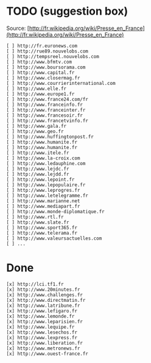 # TODO (suggestion box)

Source: [http://fr.wikipedia.org/wiki/Presse_en_France](http://fr.wikipedia.org/wiki/Presse_en_France)

    [ ] http://fr.euronews.com
    [ ] http://rue89.nouvelobs.com
    [ ] http://tempsreel.nouvelobs.com
    [ ] http://www.bfmtv.com
    [ ] http://www.boursorama.com
    [ ] http://www.capital.fr
    [ ] http://www.closermag.fr
    [ ] http://www.courrierinternational.com
    [ ] http://www.elle.fr
    [ ] http://www.europe1.fr
    [ ] http://www.france24.com/fr
    [ ] http://www.franceinfo.fr
    [ ] http://www.franceinter.fr
    [ ] http://www.francesoir.fr
    [ ] http://www.francetvinfo.fr
    [ ] http://www.gala.fr
    [ ] http://www.geo.fr
    [ ] http://www.huffingtonpost.fr
    [ ] http://www.humanite.fr
    [ ] http://www.humanite.fr
    [ ] http://www.itele.fr
    [ ] http://www.la-croix.com
    [ ] http://www.ledauphine.com
    [ ] http://www.lejdc.fr
    [ ] http://www.lejdd.fr
    [ ] http://www.lepoint.fr
    [ ] http://www.lepopulaire.fr
    [ ] http://www.leprogres.fr
    [ ] http://www.letelegramme.fr
    [ ] http://www.marianne.net
    [ ] http://www.mediapart.fr
    [ ] http://www.monde-diplomatique.fr
    [ ] http://www.rtl.fr
    [ ] http://www.slate.fr
    [ ] http://www.sport365.fr
    [ ] http://www.telerama.fr
    [ ] http://www.valeursactuelles.com
    [ ] ...

# Done

    [x] http://lci.tf1.fr
    [x] http://www.20minutes.fr
    [x] http://www.challenges.fr
    [x] http://www.directmatin.fr
    [x] http://www.latribune.fr
    [x] http://www.lefigaro.fr
    [x] http://www.lemonde.fr
    [x] http://www.leparisien.fr
    [x] http://www.lequipe.fr
    [x] http://www.lesechos.fr
    [x] http://www.lexpress.fr
    [x] http://www.liberation.fr
    [x] http://www.metronews.fr
    [x] http://www.ouest-france.fr
